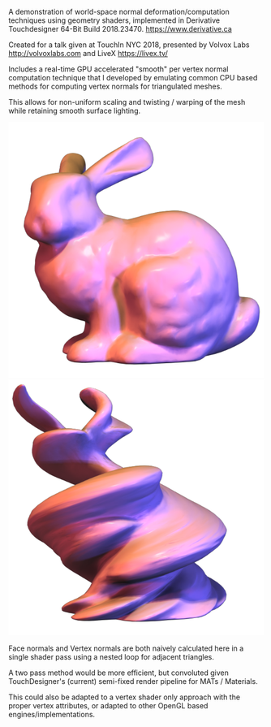 A demonstration of world-space normal deformation/computation techniques using geometry shaders, implemented in Derivative Touchdesigner 64-Bit Build 2018.23470. https://www.derivative.ca

Created for a talk given at TouchIn NYC 2018, presented by Volvox Labs http://volvoxlabs.com and LiveX https://livex.tv/

Includes a real-time GPU accelerated "smooth" per vertex normal computation technique that I developed by emulating common CPU based methods for computing vertex normals for triangulated meshes.

This allows for non-uniform scaling and twisting / warping of the mesh while retaining smooth surface lighting.

![Stanford Bunny (Regular)](images/stanford_bunny_regular.png)
![Stanford Bunny (Twisted)](images/stanford_bunny_twisted.png)

Face normals and Vertex normals are both naively calculated here in a single shader pass using a nested loop for adjacent triangles.

A two pass method would be more efficient, but convoluted given TouchDesigner's (current) semi-fixed render pipeline for MATs / Materials.

This could also be adapted to a vertex shader only approach with the proper vertex attributes, or adapted to other OpenGL based engines/implementations. 